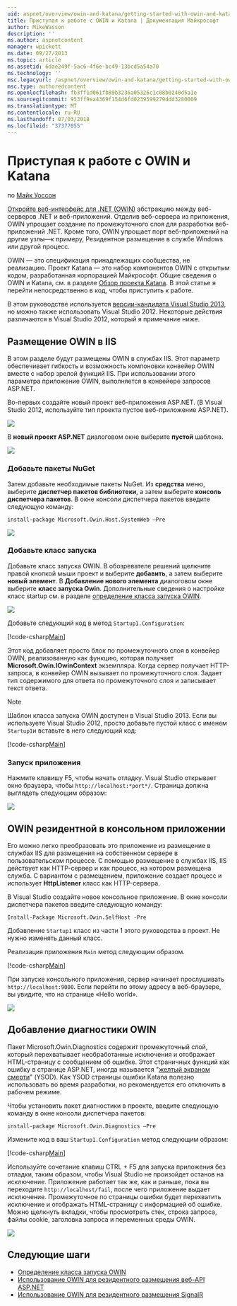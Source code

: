 ```yaml
---
uid: aspnet/overview/owin-and-katana/getting-started-with-owin-and-katana
title: Приступая к работе с OWIN и Katana | Документация Майкрософт
author: MikeWasson
description: ''
ms.author: aspnetcontent
manager: wpickett
ms.date: 09/27/2013
ms.topic: article
ms.assetid: 6dae249f-5ac6-4f6e-bc49-13bcd5a54a70
ms.technology: ''
msc.legacyurl: /aspnet/overview/owin-and-katana/getting-started-with-owin-and-katana
msc.type: authoredcontent
ms.openlocfilehash: fb3ff1d061fb89b3236a05326c1c08b0240d5a1e
ms.sourcegitcommit: 953ff9ea4369f154d6fd0239599279ddd3280009
ms.translationtype: MT
ms.contentlocale: ru-RU
ms.lasthandoff: 07/03/2018
ms.locfileid: "37377055"
---
```

<a name="getting-started-with-owin-and-katana"></a>Приступая к работе с OWIN и Katana
====================
по [Майк Уоссон](https://github.com/MikeWasson)

[Откройте веб-интерфейс для .NET (OWIN)](http://owin.org/) абстракцию между веб-серверов .NET и веб-приложений. Отделив веб-сервера из приложения, OWIN упрощает создание по промежуточного слоя для разработки веб-приложений .NET. Кроме того, OWIN упрощает порт веб-приложений на другие узлы&#8212;к примеру, Резидентное размещение в службе Windows или другой процесс.

OWIN — это спецификация принадлежащих сообщества, не реализацию. Проект Katana — это набор компонентов OWIN с открытым кодом, разработанная корпорацией Майкрософт. Общие сведения о OWIN и Katana, см. в разделе [Обзор проекта Katana](an-overview-of-project-katana.md). В этой статье я перейти непосредственно в код, чтобы приступить к работе.

В этом руководстве используется [версии-кандидата Visual Studio 2013](https://go.microsoft.com/fwlink/?LinkId=306566), но можно также использовать Visual Studio 2012. Некоторые действия различаются в Visual Studio 2012, который я примечание ниже.

## <a name="host-owin-in-iis"></a>Размещение OWIN в IIS

В этом разделе будут размещены OWIN в службах IIS. Этот параметр обеспечивает гибкость и возможность компоновки конвейер OWIN вместе с набор зрелой функций IIS. При использовании этого параметра приложение OWIN, выполняется в конвейере запросов ASP.NET.

Во-первых создайте новый проект веб-приложения ASP.NET. (В Visual Studio 2012, используйте тип проекта пустое веб-приложение ASP.NET).

![](getting-started-with-owin-and-katana/_static/image1.png)

В **новый проект ASP.NET** диалоговом окне выберите **пустой** шаблона.

![](getting-started-with-owin-and-katana/_static/image2.png)

### <a name="add-nuget-packages"></a>Добавьте пакеты NuGet

Затем добавьте необходимые пакеты NuGet. Из **средства** меню, выберите **диспетчер пакетов библиотеки**, а затем выберите **консоль диспетчера пакетов**. В окне консоли диспетчера пакетов введите следующую команду:

`install-package Microsoft.Owin.Host.SystemWeb –Pre`

![](getting-started-with-owin-and-katana/_static/image3.png)

### <a name="add-a-startup-class"></a>Добавьте класс запуска

Добавьте класс запуска OWIN. В обозревателе решений щелкните правой кнопкой мыши проект и выберите **добавить**, а затем выберите **новый элемент**. В **Добавление нового элемента** диалоговом окне выберите **класс запуска Owin**. Дополнительные сведения о настройке класс startup см. в разделе [определение класса запуска OWIN](owin-startup-class-detection.md).

![](getting-started-with-owin-and-katana/_static/image4.png)

Добавьте следующий код в метод `Startup1.Configuration`:

[!code-csharp[Main](getting-started-with-owin-and-katana/samples/sample1.cs?highlight=3)]

Этот код добавляет просто блок по промежуточного слоя в конвейер OWIN, реализованную как функцию, которая получает **Microsoft.Owin.IOwinContext** экземпляра. Когда сервер получает HTTP-запроса, в конвейер OWIN вызывает по промежуточного слоя. Задает тип содержимого для ответа по промежуточного слоя и записывает текст ответа.

> [!NOTE]
> Шаблон класса запуска OWIN доступен в Visual Studio 2013. Если вы используете Visual Studio 2012, просто добавьте пустой класс с именем `Startup1`и вставьте в него следующий код:


[!code-csharp[Main](getting-started-with-owin-and-katana/samples/sample2.cs)]

### <a name="run-the-application"></a>Запуск приложения

Нажмите клавишу F5, чтобы начать отладку. Visual Studio открывает окно браузера, чтобы `http://localhost:*port*/`. Страница должна выглядеть следующим образом:

![](getting-started-with-owin-and-katana/_static/image5.png)

## <a name="self-host-owin-in-a-console-application"></a>OWIN резидентной в консольном приложении

Его можно легко преобразовать это приложение из размещение в службах IIS для размещения на собственном сервере в пользовательском процессе. С помощью размещение в службах IIS, IIS действует как HTTP-сервер и как процесс, на котором размещена служба. С вариантом с размещением, приложение создает процесс и использует **HttpListener** класс как HTTP-сервера.

В Visual Studio создайте новое консольное приложение. В окне консоли диспетчера пакетов введите следующую команду:

`Install-Package Microsoft.Owin.SelfHost -Pre`

Добавление `Startup1` класс из части 1 этого руководства в проект. Не нужно изменять данный класс.

Реализация приложения `Main` метод следующим образом.

[!code-csharp[Main](getting-started-with-owin-and-katana/samples/sample3.cs)]

При запуске консольного приложения, сервер начинает прослушивать `http://localhost:9000`. Если перейти по этому адресу в веб-браузере, вы увидите, что на странице «Hello world».

![](getting-started-with-owin-and-katana/_static/image6.png)

## <a name="add-owin-diagnostics"></a>Добавление диагностики OWIN

Пакет Microsoft.Owin.Diagnostics содержит промежуточный слой, который перехватывает необработанные исключения и отображает HTML-страницу с сообщением об ошибке. Этот страничных функций как ошибку в странице ASP.NET, иногда называется "[желтый экраном смерти](http://en.wikipedia.org/wiki/Yellow_Screen_of_Death#Yellow)" (YSOD). Как YSOD страницы ошибки Katana полезно использовать во время разработки, но рекомендуется его отключить в рабочем режиме.

Чтобы установить пакет диагностики в проекте, введите следующую команду в окне консоли диспетчера пакетов:

`install-package Microsoft.Owin.Diagnostics –Pre`

Измените код в ваш `Startup1.Configuration` метод следующим образом:

[!code-csharp[Main](getting-started-with-owin-and-katana/samples/sample4.cs?highlight=4,9-12)]

Используйте сочетание клавиш CTRL + F5 для запуска приложения без отладки, таким образом, чтобы Visual Studio не произойдет останов на исключение. Приложение работает так же, как и раньше, пока вы переходите `http://localhost/fail`, после чего приложение выдает исключение. Промежуточное по страницы ошибки будет перехватить исключение и отображать HTML-страницу с информацией об ошибке. Можно щелкнуть вкладки, чтобы просмотреть стек, строка запроса, файлы cookie, заголовка запроса и переменных среды OWIN.

![](getting-started-with-owin-and-katana/_static/image7.png)

## <a name="next-steps"></a>Следующие шаги

- [Определение класса запуска OWIN](owin-startup-class-detection.md)
- [Использование OWIN для резидентного размещения веб-API ASP.NET](../../../web-api/overview/hosting-aspnet-web-api/use-owin-to-self-host-web-api.md)
- [Использование OWIN для резидентного размещения SignalR](../../../signalr/overview/deployment/tutorial-signalr-self-host.md)
